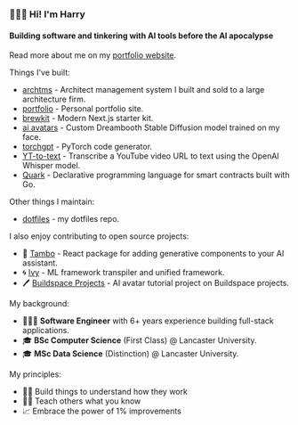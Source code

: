 ### 🙋🏻‍♂️ Hi! I'm Harry

#### Building software and tinkering with AI tools before the AI apocalypse

Read more about me on my [portfolio website](https://www.harrybaines.net/).

Things I've built:

- [archtms](https://www.archtms.app) - Architect management system I built and sold to a large architecture firm.
- [portfolio](https://github.com/harrybaines/portfolio) - Personal portfolio site.
- [brewkit](https://github.com/harrybaines/brewkit) - Modern Next.js starter kit.
- [ai avatars](https://github.com/harrybaines/ai-avatar-generator) - Custom Dreambooth Stable Diffusion model trained on my face.
- [torchgpt](https://github.com/harrybaines/torchgpt) - PyTorch code generator.
- [YT-to-text](https://github.com/harrybaines/gradio-whisper) - Transcribe a YouTube video URL to text using the OpenAI Whisper model.
- [Quark](https://github.com/harrybaines/Quark) - Declarative programming language for smart contracts built with Go.

Other things I maintain:

- [dotfiles](https://github.com/harrybaines/dotfiles) - my dotfiles repo.

I also enjoy contributing to open source projects:

- 🐙 [Tambo](https://github.com/tambo-ai/tambo) - React package for adding generative components to your AI assistant.
- 🌀 [Ivy](https://github.com/unifyai/ivy) - ML framework transpiler and unified framework.
- 🖊️ [Buildspace Projects](https://github.com/buildspace/buildspace-projects) - AI avatar tutorial project on Buildspace projects.

My background:

- 👨🏻‍💻 **Software Engineer** with 6+ years experience building full-stack applications.
- 🎓 **BSc Computer Science** (First Class) @ Lancaster University.
- 🎓 **MSc Data Science** (Distinction) @ Lancaster University.

My principles:

- 👨‍💻 Build things to understand how they work
- 👨‍🏫 Teach others what you know
- 📈 Embrace the power of 1% improvements
